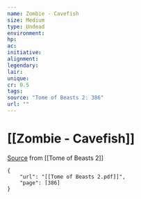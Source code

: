 ```yaml
---
name: Zombie - Cavefish
size: Medium
type: Undead
environment: 
hp: 
ac: 
initiative: 
alignment: 
legendary: 
lair: 
unique: 
cr: 0.5
tags: 
source: "Tome of Beasts 2: 386"
url: ""
---
```

# [[Zombie - Cavefish]]

[Source](zotero://open-pdf/library/items/9UQIAB6R?page=386) from [[Tome of Beasts 2]]

```pdf
{
	"url": "[[Tome of Beasts 2.pdf]]",
	"page": [386]
}
```

